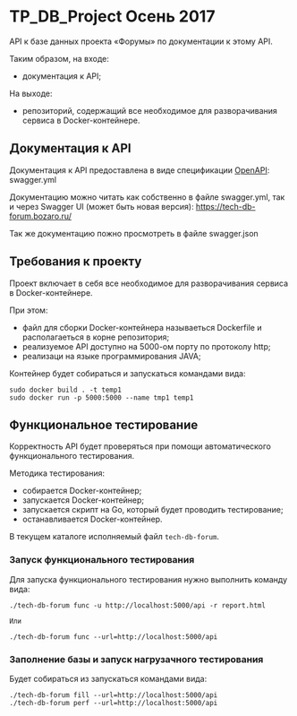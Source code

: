 # TP_DB_Project Осень 2017

API к базе данных проекта «Форумы» по документации к этому API.

Таким образом, на входе:

 * документация к API;

На выходе:

 * репозиторий, содержащий все необходимое для разворачивания сервиса в Docker-контейнере.

## Документация к API
Документация к API предоставлена в виде спецификации [OpenAPI](https://ru.wikipedia.org/wiki/OpenAPI_%28%D1%81%D0%BF%D0%B5%D1%86%D0%B8%D1%84%D0%B8%D0%BA%D0%B0%D1%86%D0%B8%D1%8F%29): swagger.yml

Документацию можно читать как собственно в файле swagger.yml, так и через Swagger UI (может быть новая версия): https://tech-db-forum.bozaro.ru/

Так же документацию пожно просмотреть в файле swagger.json

## Требования к проекту
Проект включает в себя все необходимое для разворачивания сервиса в Docker-контейнере.

При этом:

 * файл для сборки Docker-контейнера называеться Dockerfile и располагаеться в корне репозитория;
 * реализуемое API доступно на 5000-ом порту по протоколу http;
 * реализаци на языке программирования JAVA;
 

Контейнер будет собираться и запускаться командами вида:
```
sudo docker build . -t temp1
sudo docker run -p 5000:5000 --name tmp1 temp1
```

## Функциональное тестирование
Корректность API будет проверяться при помощи автоматического функционального тестирования.

Методика тестирования:

 * собирается Docker-контейнер;
 * запускается Docker-контейнер;
 * запускается скрипт на Go, который будет проводить тестирование;
 * останавливается Docker-контейнер.

В текущем каталоге исполняемый файл `tech-db-forum`.

### Запуск функционального тестирования

Для запуска функционального тестирования нужно выполнить команду вида:
```
./tech-db-forum func -u http://localhost:5000/api -r report.html

Или

./tech-db-forum func --url=http://localhost:5000/api
```

### Заполнение базы и запуск нагрузачного тестирования

Будет собираться из запускаться командами вида:

```
./tech-db-forum fill --url=http://localhost:5000/api
./tech-db-forum perf --url=http://localhost:5000/api
```

